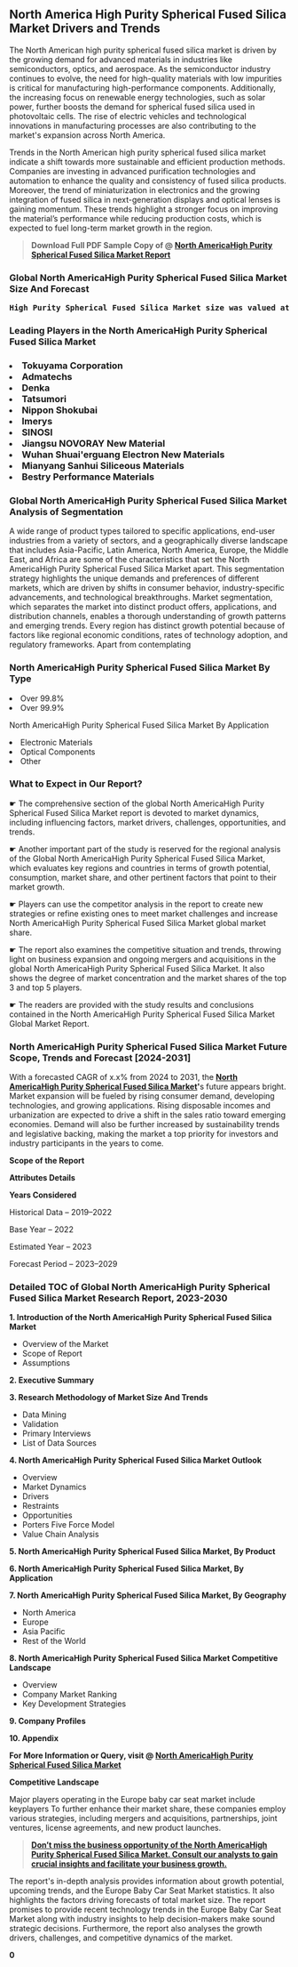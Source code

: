 <p> <h2>North America High Purity Spherical Fused Silica Market Drivers and Trends</h2><p>The North American high purity spherical fused silica market is driven by the growing demand for advanced materials in industries like semiconductors, optics, and aerospace. As the semiconductor industry continues to evolve, the need for high-quality materials with low impurities is critical for manufacturing high-performance components. Additionally, the increasing focus on renewable energy technologies, such as solar power, further boosts the demand for spherical fused silica used in photovoltaic cells. The rise of electric vehicles and technological innovations in manufacturing processes are also contributing to the market's expansion across North America.</p><p>Trends in the North American high purity spherical fused silica market indicate a shift towards more sustainable and efficient production methods. Companies are investing in advanced purification technologies and automation to enhance the quality and consistency of fused silica products. Moreover, the trend of miniaturization in electronics and the growing integration of fused silica in next-generation displays and optical lenses is gaining momentum. These trends highlight a stronger focus on improving the material’s performance while reducing production costs, which is expected to fuel long-term market growth in the region.</p></p><blockquote id="" class=""><strong>Download Full PDF Sample Copy of @&nbsp;<a href="https://www.verifiedmarketreports.com/download-sample/?rid=509990&utm_source=GitHub-Jan&utm_medium=251" target="_blank">North AmericaHigh Purity Spherical Fused Silica Market Report</a>&nbsp;&nbsp;</strong></blockquote><h3 id="" class=""><strong>Global&nbsp;North AmericaHigh Purity Spherical Fused Silica Market Size And Forecast</strong></h3><pre class="reader-text-block__code-block"><strong>High Purity Spherical Fused Silica Market size was valued at USD 1.5 Billion in 2022 and is projected to reach USD 2.8 Billion by 2030, growing at a CAGR of 8.5% from 2024 to 2030.</strong></pre><h3 id="" class="">Leading Players in the&nbsp;North AmericaHigh Purity Spherical Fused Silica Market</h3><h3 class=""></Li><Li>Tokuyama Corporation</Li><Li> Admatechs</Li><Li> Denka</Li><Li> Tatsumori</Li><Li> Nippon Shokubai</Li><Li> Imerys</Li><Li> SINOSI</Li><Li> Jiangsu NOVORAY New Material</Li><Li> Wuhan Shuai'erguang Electron New Materials</Li><Li> Mianyang Sanhui Siliceous Materials</Li><Li> Bestry Performance Materials</h3><h3 id="" class="">Global&nbsp;North AmericaHigh Purity Spherical Fused Silica Market Analysis of Segmentation</h3><p id="" class="">A wide range of product types tailored to specific applications, end-user industries from a variety of sectors, and a geographically diverse landscape that includes Asia-Pacific, Latin America, North America, Europe, the Middle East, and Africa are some of the characteristics that set the North AmericaHigh Purity Spherical Fused Silica Market apart. This segmentation strategy highlights the unique demands and preferences of different markets, which are driven by shifts in consumer behavior, industry-specific advancements, and technological breakthroughs. Market segmentation, which separates the market into distinct product offers, applications, and distribution channels, enables a thorough understanding of growth patterns and emerging trends. Every region has distinct growth potential because of factors like regional economic conditions, rates of technology adoption, and regulatory frameworks. Apart from contemplating</p><h3 id="" class="">North AmericaHigh Purity Spherical Fused Silica Market&nbsp;By Type</h3><p></Li><Li>Over 99.8%</Li><Li> Over 99.9%</p><div class="" data-test-id=""><p>North AmericaHigh Purity Spherical Fused Silica Market&nbsp;By Application</p></div><p class=""></Li><Li>Electronic Materials</Li><Li> Optical Components</Li><Li> Other</p><div class="" data-test-id=""><h3><span class="">What to Expect in Our Report?</span></h3></div><div class="" data-test-id=""><p><span class="">☛ The comprehensive section of the global North AmericaHigh Purity Spherical Fused Silica Market report is devoted to market dynamics, including influencing factors, market drivers, challenges, opportunities, and trends.</span></p></div><div class="" data-test-id=""><p><span class="">☛ Another important part of the study is reserved for the regional analysis of the Global North AmericaHigh Purity Spherical Fused Silica Market, which evaluates key regions and countries in terms of growth potential, consumption, market share, and other pertinent factors that point to their market growth.</span></p></div><div class="" data-test-id=""><p><span class="">☛ Players can use the competitor analysis in the report to create new strategies or refine existing ones to meet market challenges and increase North AmericaHigh Purity Spherical Fused Silica Market global market share.</span></p></div><div class="" data-test-id=""><p><span class="">☛ The report also examines the competitive situation and trends, throwing light on business expansion and ongoing mergers and acquisitions in the global North AmericaHigh Purity Spherical Fused Silica Market. It also shows the degree of market concentration and the market shares of the top 3 and top 5 players.</span></p></div><div class="" data-test-id=""><p><span class="">☛ The readers are provided with the study results and conclusions contained in the North AmericaHigh Purity Spherical Fused Silica Market Global Market Report.</span></p></div><div class="" data-test-id=""><h3><span class="">North AmericaHigh Purity Spherical Fused Silica Market Future Scope, Trends and Forecast [2024-2031]</span></h3></div><div class="" data-test-id=""><p><span class="">With a forecasted CAGR of x.x% from 2024 to 2031, the <strong><a href="https://www.verifiedmarketreports.com/download-sample/?rid=509990&utm_source=GitHub-Jan&utm_medium=251" target="_blank">North AmericaHigh Purity Spherical Fused Silica Market</a>'</strong>s future appears bright. Market expansion will be fueled by rising consumer demand, developing technologies, and growing applications. Rising disposable incomes and urbanization are expected to drive a shift in the sales ratio toward emerging economies. Demand will also be further increased by sustainability trends and legislative backing, making the market a top priority for investors and industry participants in the years to come.</span></p><p id="ember66" class="ember-view reader-text-block__paragraph"><strong>Scope of the Report</strong></p><p id="ember67" class="ember-view reader-text-block__paragraph"><strong>Attributes Details</strong></p><p id="ember68" class="ember-view reader-text-block__paragraph"><strong>Years Considered</strong></p><p id="ember69" class="ember-view reader-text-block__paragraph">Historical Data &ndash; 2019&ndash;2022</p><p id="ember70" class="ember-view reader-text-block__paragraph">Base Year &ndash; 2022</p><p id="ember71" class="ember-view reader-text-block__paragraph">Estimated Year &ndash; 2023</p><p id="ember72" class="ember-view reader-text-block__paragraph">Forecast Period &ndash; 2023&ndash;2029</p></div><h3 id="" class="">Detailed TOC of Global North AmericaHigh Purity Spherical Fused Silica Market Research Report, 2023-2030</h3><p id="" class=""><strong>1. Introduction of the North AmericaHigh Purity Spherical Fused Silica Market</strong></p><ul><li>Overview of the Market</li><li>Scope of Report</li><li>Assumptions</li></ul><p id="" class=""><strong>2. Executive Summary</strong></p><p id="" class=""><strong>3. Research Methodology of Market Size And Trends</strong></p><ul><li>Data Mining</li><li>Validation</li><li>Primary Interviews</li><li>List of Data Sources</li></ul><p id="" class=""><strong>4. North AmericaHigh Purity Spherical Fused Silica Market Outlook</strong></p><ul><li>Overview</li><li>Market Dynamics</li><li>Drivers</li><li>Restraints</li><li>Opportunities</li><li>Porters Five Force Model</li><li>Value Chain Analysis</li></ul><p id="" class=""><strong>5. North AmericaHigh Purity Spherical Fused Silica Market, By Product</strong></p><p id="" class=""><strong>6. North AmericaHigh Purity Spherical Fused Silica Market, By Application</strong></p><p id="" class=""><strong>7. North AmericaHigh Purity Spherical Fused Silica Market, By Geography</strong></p><ul><li>North America</li><li>Europe</li><li>Asia Pacific</li><li>Rest of the World</li></ul><p id="" class=""><strong>8. North AmericaHigh Purity Spherical Fused Silica Market Competitive Landscape</strong></p><ul><li>Overview</li><li>Company Market Ranking</li><li>Key Development Strategies</li></ul><p id="" class=""><strong>9. Company Profiles</strong></p><p id="" class=""><strong>10. Appendix</strong></p><p><strong>For More Information or Query, visit&nbsp;@ <a href="https://www.verifiedmarketreports.com/product/high-purity-spherical-fused-silica-market/" target="_blank">North AmericaHigh Purity Spherical Fused Silica Market</a></strong></p><p id="ember61" class="ember-view reader-text-block__paragraph"><strong>Competitive Landscape</strong></p><p id="ember62" class="ember-view reader-text-block__paragraph">Major players operating in the Europe baby car seat market include keyplayers To further enhance their market share, these companies employ various strategies, including mergers and acquisitions, partnerships, joint ventures, license agreements, and new product launches.</p><blockquote id="ember63" class="ember-view reader-text-block__blockquote"><strong><a href="https://www.verifiedmarketreports.com/download-sample/?rid=509990&utm_source=GitHub-Jan&utm_medium=251" target="_blank">Don&rsquo;t miss the business opportunity of the North AmericaHigh Purity Spherical Fused Silica Market. Consult our analysts to gain crucial insights and facilitate your business growth.</a></strong></blockquote><p id="ember64" class="ember-view reader-text-block__paragraph">The report's in-depth analysis provides information about growth potential, upcoming trends, and the Europe Baby Car Seat Market statistics. It also highlights the factors driving forecasts of total market size. The report promises to provide recent technology trends in the Europe Baby Car Seat Market along with industry insights to help decision-makers make sound strategic decisions. Furthermore, the report also analyses the growth drivers, challenges, and competitive dynamics of the market.</p><p class="ember-view reader-text-block__paragraph"><strong>0</strong></p>
